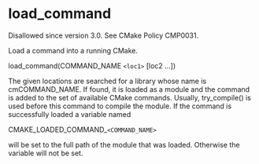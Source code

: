   

# load_command  
Disallowed since version 3.0.  See CMake Policy CMP0031.  

Load a command into a running CMake.  

load_command(COMMAND_NAME ```<loc1>``` [loc2 ...])

  

The given locations are searched for a library whose name is
cmCOMMAND_NAME.  If found, it is loaded as a module and the command is
added to the set of available CMake commands.  Usually,
try_compile() is used before this command to compile the
module.  If the command is successfully loaded a variable named  

CMAKE_LOADED_COMMAND_```<COMMAND_NAME>```

  

will be set to the full path of the module that was loaded.  Otherwise
the variable will not be set.  

